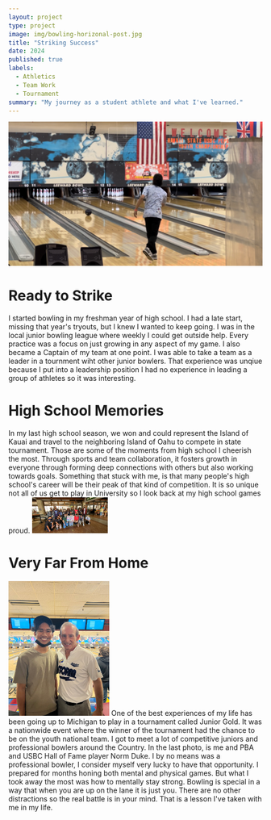 ```yaml
---
layout: project
type: project
image: img/bowling-horizonal-post.jpg
title: "Striking Success"
date: 2024
published: true
labels:
  - Athletics
  - Team Work
  - Tournament
summary: "My journey as a student athlete and what I've learned."
---
```


<img class="img-fluid" src="../img/bowling-horizonal-post.jpg">

# Ready to Strike

I started bowling in my freshman year of high school. I had a late start, missing that year's tryouts, but I knew I wanted to keep going. I was in the local junior bowling league where weekly I could get outside help. Every practice was a focus on just growing in any aspect of my game. I also became a Captain of my team at one point. I was able to take a team as a leader in a tournment wiht other junior bowlers. That experience was unqiue because I put into a leadership position I had no experience in leading a group of athletes so it was interesting.

# High School Memories

In my last high school season, we won and could represent the Island of Kauai and travel to the neighboring Island of Oahu to compete in state tournament. Those are some of the moments from high school I cheerish the most. Through sports and team collaboration, it fosters growth in everyone through forming deep connections with others but also working towards goals. Something that stuck with me, is that many people's high school's career will be their peak of that kind of competition. It is so unique not all of us get to play in University so I look back at my high school games proud.
<img width="150px" class="rounded float-start pe-4" src="../img/bowling-team-kauai.JPG">

# Very Far From Home
<img width="200px" class="rounded float-start pe-4" src="../img/Norm-Duke.jpeg">
One of the best experiences of my life has been going up to Michigan to play in a tournament called Junior Gold. It was a nationwide event where the winner of the tournament had the chance to be on the youth national team. I got to meet a lot of competitive juniors and professional bowlers around the Country. In the last photo, is me and PBA and USBC Hall of Fame player Norm Duke. I by no means was a professional bowler, I consider myself very lucky to have that opportunity. I prepared for months honing both mental and physical games. But what I took away the most was how to mentally stay strong. Bowling is special in a way that when you are up on the lane it is just you. There are no other distractions so the real battle is in your mind. That is a lesson I've taken with me in my life.

